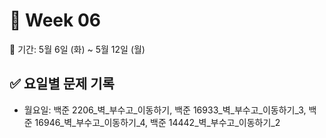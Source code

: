 ﻿# 📘 Week 06

<!-- 기간 시작 -->
📆 기간: 5월 6일 (화) ~ 5월 12일 (월)
<!-- 기간 끝 -->

<!-- 요일별 기록 시작 -->
## ✅ 요일별 문제 기록
- 월요일: 백준 2206_벽_부수고_이동하기, 백준 16933_벽_부수고_이동하기_3, 백준 16946_벽_부수고_이동하기_4, 백준 14442_벽_부수고_이동하기_2
<!-- 요일별 기록 끝 -->